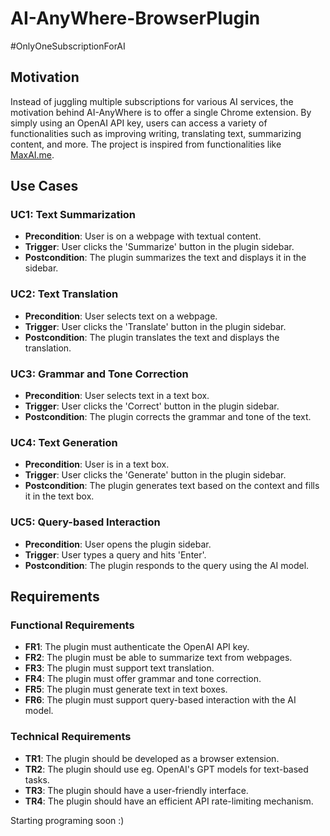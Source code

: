 # AI-AnyWhere-BrowserPlugin
#OnlyOneSubscriptionForAI

## Motivation

Instead of juggling multiple subscriptions for various AI services, the motivation behind AI-AnyWhere is to offer a single Chrome extension. By simply using an OpenAI API key, users can access a variety of functionalities such as improving writing, translating text, summarizing content, and more. The project is inspired from functionalities like [MaxAI.me](https://www.maxai.me/).

## Use Cases

### UC1: Text Summarization
- **Precondition**: User is on a webpage with textual content.
- **Trigger**: User clicks the 'Summarize' button in the plugin sidebar.
- **Postcondition**: The plugin summarizes the text and displays it in the sidebar.

### UC2: Text Translation
- **Precondition**: User selects text on a webpage.
- **Trigger**: User clicks the 'Translate' button in the plugin sidebar.
- **Postcondition**: The plugin translates the text and displays the translation.

### UC3: Grammar and Tone Correction
- **Precondition**: User selects text in a text box.
- **Trigger**: User clicks the 'Correct' button in the plugin sidebar.
- **Postcondition**: The plugin corrects the grammar and tone of the text.

### UC4: Text Generation
- **Precondition**: User is in a text box.
- **Trigger**: User clicks the 'Generate' button in the plugin sidebar.
- **Postcondition**: The plugin generates text based on the context and fills it in the text box.

### UC5: Query-based Interaction
- **Precondition**: User opens the plugin sidebar.
- **Trigger**: User types a query and hits 'Enter'.
- **Postcondition**: The plugin responds to the query using the AI model.

## Requirements

### Functional Requirements
- **FR1**: The plugin must authenticate the OpenAI API key.
- **FR2**: The plugin must be able to summarize text from webpages.
- **FR3**: The plugin must support text translation.
- **FR4**: The plugin must offer grammar and tone correction.
- **FR5**: The plugin must generate text in text boxes.
- **FR6**: The plugin must support query-based interaction with the AI model.


### Technical Requirements
- **TR1**: The plugin should be developed as a browser extension.
- **TR2**: The plugin should use eg. OpenAI's GPT models for text-based tasks.
- **TR3**: The plugin should have a user-friendly interface.
- **TR4**: The plugin should have an efficient API rate-limiting mechanism.

Starting programing soon :) 
